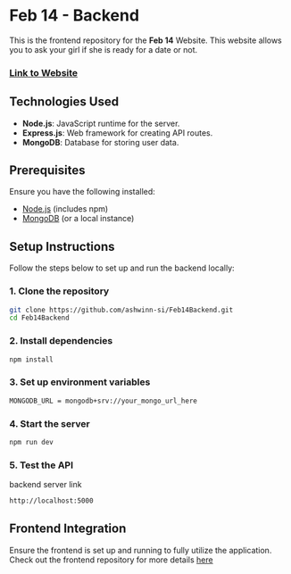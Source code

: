 # Feb 14 - Backend

This is the frontend repository for the **Feb 14** Website. This website allows you to ask your girl if she is ready for a date or not.

### [Link to Website](https://willyouuu.vercel.app/)


## Technologies Used

- **Node.js**: JavaScript runtime for the server.
- **Express.js**: Web framework for creating API routes.
- **MongoDB**: Database for storing user data.

## Prerequisites

Ensure you have the following installed:

- [Node.js](https://nodejs.org/) (includes npm)
- [MongoDB](https://www.mongodb.com/cloud/atlas) (or a local instance)

## Setup Instructions

Follow the steps below to set up and run the backend locally:

### 1. Clone the repository

```bash
git clone https://github.com/ashwinn-si/Feb14Backend.git
cd Feb14Backend
```

### 2. Install dependencies

```bash
npm install
```

### 3. Set up environment variables

```bash
MONGODB_URL = mongodb+srv://your_mongo_url_here
```

### 4. Start the server

```bash
npm run dev 
```

### 5. Test the API

backend server link
```bash
http://localhost:5000
```


## Frontend Integration
Ensure the frontend is set up and running to fully utilize the application. Check out the frontend repository for more details [here](https://github.com/ashwinn-si/Feb14FrontEnd)

